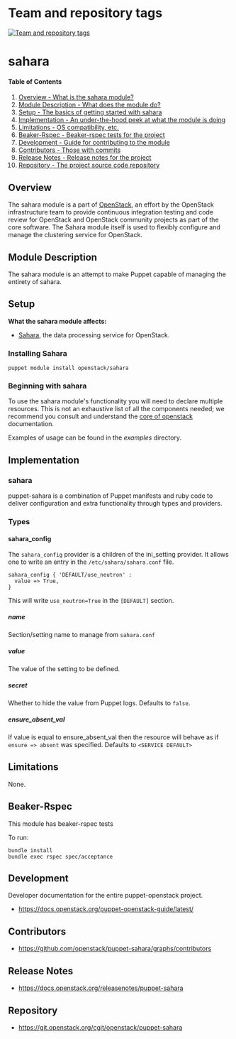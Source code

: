 Team and repository tags
========================

[![Team and repository tags](https://governance.openstack.org/tc/badges/puppet-sahara.svg)](https://governance.openstack.org/tc/reference/tags/index.html)

<!-- Change things from this point on -->

sahara
======

#### Table of Contents

1. [Overview - What is the sahara module?](#overview)
2. [Module Description - What does the module do?](#module-description)
3. [Setup - The basics of getting started with sahara](#setup)
4. [Implementation - An under-the-hood peek at what the module is doing](#implementation)
5. [Limitations - OS compatibility, etc.](#limitations)
6. [Beaker-Rspec - Beaker-rspec tests for the project](#beaker-rpsec)
7. [Development - Guide for contributing to the module](#development)
8. [Contributors - Those with commits](#contributors)
9. [Release Notes - Release notes for the project](#release-notes)
10. [Repository - The project source code repository](#repository)

Overview
--------

The sahara module is a part of [OpenStack](https://opendev.org/openstack), an effort
by the OpenStack infrastructure team to provide continuous integration testing and
code review for OpenStack and OpenStack community projects as part of the core software.
The Sahara module itself is used to flexibly configure and manage the clustering service for OpenStack.

Module Description
------------------

The sahara module is an attempt to make Puppet capable of managing the
entirety of sahara.

Setup
-----

**What the sahara module affects:**

* [Sahara](https://docs.openstack.org/sahara/latest/), the data processing service for OpenStack.

### Installing Sahara

    puppet module install openstack/sahara

### Beginning with sahara

To use the sahara module's functionality you will need to declare multiple
resources.  This is not an exhaustive list of all the components needed; we
recommend you consult and understand the
[core of openstack](http://docs.openstack.org) documentation.

Examples of usage can be found in the *examples* directory.

Implementation
--------------

### sahara

puppet-sahara is a combination of Puppet manifests and ruby code to deliver
configuration and extra functionality through types and providers.

### Types

#### sahara_config

The `sahara_config` provider is a children of the ini_setting provider. It allows one to write an entry in the `/etc/sahara/sahara.conf` file.

```puppet
sahara_config { 'DEFAULT/use_neutron' :
  value => True,
}
```

This will write `use_neutron=True` in the `[DEFAULT]` section.

##### name

Section/setting name to manage from `sahara.conf`

##### value

The value of the setting to be defined.

##### secret

Whether to hide the value from Puppet logs. Defaults to `false`.

##### ensure_absent_val

If value is equal to ensure_absent_val then the resource will behave as if `ensure => absent` was specified. Defaults to `<SERVICE DEFAULT>`

Limitations
-----------

None.

Beaker-Rspec
------------

This module has beaker-rspec tests

To run:

```shell
bundle install
bundle exec rspec spec/acceptance
```

Development
-----------

Developer documentation for the entire puppet-openstack project.

* https://docs.openstack.org/puppet-openstack-guide/latest/

Contributors
------------

* https://github.com/openstack/puppet-sahara/graphs/contributors

Release Notes
-------------

* https://docs.openstack.org/releasenotes/puppet-sahara

Repository
----------

* https://git.openstack.org/cgit/openstack/puppet-sahara

